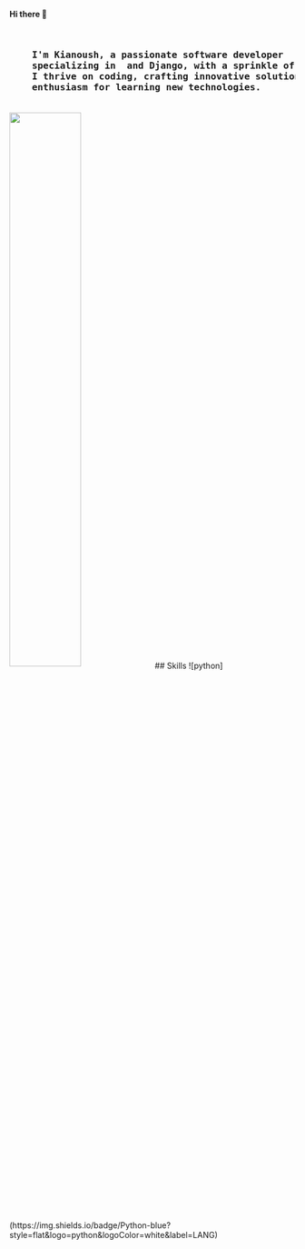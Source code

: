 <p><strong align="center"> Hi there 👋 </strong></p><br/>
<h3>
  
  <pre>
    I'm Kianoush, a passionate software developer
    specializing in  and Django, with a sprinkle of JavaScript.
    I thrive on coding, crafting innovative solutions, and have an insatiable
    enthusiasm for learning new technologies.
  </pre>
</h3>
<img align="center" width="50%" src="https://github-readme-stats.vercel.app/api?username=kianoushmahboob&theme=dark&show_icons=true&rank_icon=github&include_all_commits=true&hide=stars,contribs" />
## Skills
![python](https://img.shields.io/badge/Python-blue?style=flat&logo=python&logoColor=white&label=LANG)
<!--
**kianoushmahboob/kianoushmahboob** is a ✨ _special_ ✨ repository because its `README.md` (this file) appears on your GitHub profile.

Here are some ideas to get you started:

- 🔭 I’m currently working on ...
- 🌱 I’m currently learning ...
- 👯 I’m looking to collaborate on ...
- 🤔 I’m looking for help with ...
- 💬 Ask me about ...
- 📫 How to reach me: ...
- 😄 Pronouns: ...
- ⚡ Fun fact: ...
-->
